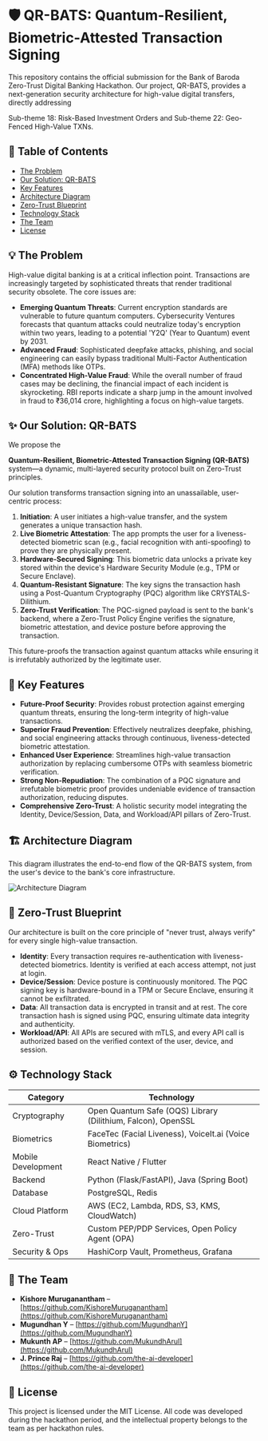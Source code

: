 # 🛡️ QR-BATS: Quantum-Resilient, Biometric-Attested Transaction Signing

This repository contains the official submission for the Bank of Baroda Zero-Trust Digital Banking Hackathon. Our project, QR-BATS, provides a next-generation security architecture for high-value digital transfers, directly addressing 

Sub-theme 18: Risk-Based Investment Orders and Sub-theme 22: Geo-Fenced High-Value TXNs.

## 📖 Table of Contents
- [The Problem](#the-problem)
- [Our Solution: QR-BATS](#our-solution-qr-bats)
- [Key Features](#key-features)
- [Architecture Diagram](#architecture-diagram)
- [Zero-Trust Blueprint](#zero-trust-blueprint)
- [Technology Stack](#technology-stack)
- [The Team](#the-team)
- [License](#license)

## 💡 The Problem
High-value digital banking is at a critical inflection point. Transactions are increasingly targeted by sophisticated threats that render traditional security obsolete. The core issues are:

- **Emerging Quantum Threats**: Current encryption standards are vulnerable to future quantum computers. Cybersecurity Ventures forecasts that quantum attacks could neutralize today's encryption within two years, leading to a potential 'Y2Q' (Year to Quantum) event by 2031.
- **Advanced Fraud**: Sophisticated deepfake attacks, phishing, and social engineering can easily bypass traditional Multi-Factor Authentication (MFA) methods like OTPs.
- **Concentrated High-Value Fraud**: While the overall number of fraud cases may be declining, the financial impact of each incident is skyrocketing. RBI reports indicate a sharp jump in the amount involved in fraud to ₹36,014 crore, highlighting a focus on high-value targets.

## ✨ Our Solution: QR-BATS
We propose the 

**Quantum-Resilient, Biometric-Attested Transaction Signing (QR-BATS)** system—a dynamic, multi-layered security protocol built on Zero-Trust principles.

Our solution transforms transaction signing into an unassailable, user-centric process:

1. **Initiation**: A user initiates a high-value transfer, and the system generates a unique transaction hash.
2. **Live Biometric Attestation**: The app prompts the user for a liveness-detected biometric scan (e.g., facial recognition with anti-spoofing) to prove they are physically present.
3. **Hardware-Secured Signing**: This biometric data unlocks a private key stored within the device's Hardware Security Module (e.g., TPM or Secure Enclave).
4. **Quantum-Resistant Signature**: The key signs the transaction hash using a Post-Quantum Cryptography (PQC) algorithm like CRYSTALS-Dilithium.
5. **Zero-Trust Verification**: The PQC-signed payload is sent to the bank's backend, where a Zero-Trust Policy Engine verifies the signature, biometric attestation, and device posture before approving the transaction.

This future-proofs the transaction against quantum attacks while ensuring it is irrefutably authorized by the legitimate user.

## 🚀 Key Features
- **Future-Proof Security**: Provides robust protection against emerging quantum threats, ensuring the long-term integrity of high-value transactions.
- **Superior Fraud Prevention**: Effectively neutralizes deepfake, phishing, and social engineering attacks through continuous, liveness-detected biometric attestation.
- **Enhanced User Experience**: Streamlines high-value transaction authorization by replacing cumbersome OTPs with seamless biometric verification.
- **Strong Non-Repudiation**: The combination of a PQC signature and irrefutable biometric proof provides undeniable evidence of transaction authorization, reducing disputes.
- **Comprehensive Zero-Trust**: A holistic security model integrating the Identity, Device/Session, Data, and Workload/API pillars of Zero-Trust.

## 🏗️ Architecture Diagram
This diagram illustrates the end-to-end flow of the QR-BATS system, from the user's device to the bank's core infrastructure.

![Architecture Diagram](https://github.com/the-ai-developer/QR-BatsXBank0fBaroda/blob/main/docs/ArchX02.png)

## 🔐 Zero-Trust Blueprint
Our architecture is built on the core principle of "never trust, always verify" for every single high-value transaction.

- **Identity**: Every transaction requires re-authentication with liveness-detected biometrics. Identity is verified at each access attempt, not just at login.
- **Device/Session**: Device posture is continuously monitored. The PQC signing key is hardware-bound in a TPM or Secure Enclave, ensuring it cannot be exfiltrated.
- **Data**: All transaction data is encrypted in transit and at rest. The core transaction hash is signed using PQC, ensuring ultimate data integrity and authenticity.
- **Workload/API**: All APIs are secured with mTLS, and every API call is authorized based on the verified context of the user, device, and session.

## ⚙️ Technology Stack

| Category          | Technology                                                                 |
|-------------------|----------------------------------------------------------------------------|
| Cryptography     | Open Quantum Safe (OQS) Library (Dilithium, Falcon), OpenSSL               |
| Biometrics       | FaceTec (Facial Liveness), VoiceIt.ai (Voice Biometrics)                   |
| Mobile Development | React Native / Flutter                                                     |
| Backend          | Python (Flask/FastAPI), Java (Spring Boot)                                 |
| Database         | PostgreSQL, Redis                                                          |
| Cloud Platform   | AWS (EC2, Lambda, RDS, S3, KMS, CloudWatch)                               |
| Zero-Trust       | Custom PEP/PDP Services, Open Policy Agent (OPA)                           |
| Security & Ops   | HashiCorp Vault, Prometheus, Grafana                                       |

## 👥 The Team
- **Kishore Muruganantham** – [https://github.com/KishoreMuruganantham](https://github.com/KishoreMuruganantham)
- **Mugundhan Y** – [https://github.com/MugundhanY](https://github.com/MugundhanY)
- **Mukunth AP** – [https://github.com/MukundhArul](https://github.com/MukundhArul)
- **J. Prince Raj** – [https://github.com/the-ai-developer](https://github.com/the-ai-developer)

## 📜 License
This project is licensed under the MIT License. All code was developed during the hackathon period, and the intellectual property belongs to the team as per hackathon rules.
